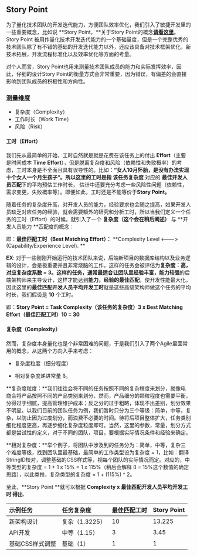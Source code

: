 ## Story Point

为了量化技术团队的开发迭代能力，方便团队效率优化，我们引入了敏捷开发里的一些重要概念，比如说 **Story Point，**关于Story Point的概念[**请看这里**](https://agilefaq.wordpress.com/2007/11/13/what-is-a-story-point/)。Story Point 被用作量化技术开发迭代能力的一个基础量度，但是一个完整优秀的技术团队除了有不错的基础的开发迭代能力以外，还应该具备对技术框架优化，新技术拓展，开发流程标准化以及效率优化等方面的考量。

对个人而言，Story Point也用来测量技术团队成员的能力和实际发挥效率，因此，仔细的设计Story Point的衡量方式会非常重要，因为错误，有偏差的会直接影响到团队成员的积极性和方向性。



### 测量维度

* 复杂度（Complexity）
* 工作时长（Work Time）
* 风险（Risk）



#### 工时（Effort）

我们先从最简单的开始，工时自然就是就是花费在该任务上的付出 **Effort**（主要是时间成本 **Time** **Effort**），但是脱离复杂度和风险（依赖性和失败概率）的考虑，工时本身是不全面且具有误导性的。比如：**“女人10月怀胎，是没有办法实现十个女人一个月生孩子“。**所以这里的工时是指 该任务**复杂度** 对应的 **最佳开发人员匹配**下的平均预估工作时长， 估计中还要充分考虑一些风险性问题（依赖性，需求变更，失败概率等）。即便如此，工时还是不能等价于**Story Point。**



随着任务的复杂度升高，对开发人员的能力，经验要求也会随之提高，如果开发人员缺乏对应任务的经验，就会需要额外的研究和分析工时，所以当我们定义一个任务的工时（Effort）的时候，就引入了一个 **复杂度（这个会在稍后阐述）** 与 **开发人员能力 **匹配度的概念：



即：**最佳匹配工时（Best Matching Effort）：** **Complexity Level &lt;---&gt; \(Capability/Experience Level\). **



**EX**: 对于一些刚刚开始运行的技术团队来说，后端新项目的数据库结构以及业务逻辑的设计，会是极重要并且非常烧脑的工作，这样的任务会被评估为**复杂度：高，对应复杂度系数 = 3。**这样的任务，通常最适合让团队里**经验丰富，能力较强**的后端架构师来主导设计，这样才能达到**能力，经验的最佳匹配**，使开发性能最大化，因此这里的**最佳匹配开发人员平均开发工时**就是这些高级架构师做这个任务的平均时长，我们假设是 **10** 个工时。



即：**Story Point = Task Complexity（该任务的复杂度）3 x Best Matching Effort（最佳匹配工时）10 = 30**

#### 

#### 复杂度（Complexity）



然而，复杂度本身量化也是个非常困难的问题，于是我们引入了两个Agile里面常用的概念，从这两个方向入手来考虑：

* 复杂度粒度（细分程度）

* 相对复杂度递进常量 ß。



**复杂度粒度：**我们往往会将不同的任务按照不同的复杂程度来划分，就像电商会将产品按照不同的产品类别来划分，然而，产品细分的颗粒程度也需要平衡，分得过于细腻，提高管理维护成本；反之分的过于粗略，体现不出差别，划分效果不明显。以我们目前的团队任务为例，我们暂时只分为三个等级：简单，中等，复杂，以防止因为过度划分，而浪费不必要的时间。待将后项目整体扩大，任务类别细化程度更高，再逐步细化复杂度粒度即可。当然，这里的参数，常量，划分方式都是尝试性的定义，对于不同的团队，项目，要根据实际情况条件和经验来确定。



**相对复杂度：**举个例子，将团队中涉及到的任务分为：简单，中等，复杂三个难度等级，找到团队里最基础，最简单的工作类型设为复杂度 = 1，比如：翻译StringID校对，调整基础的CSS样式等，视每个团队的实际情况而定。对应的，中等类型的复杂度 = 1 + 1 x 15% = 1 x 115%（稍后会解释 ß = 15%这个数值的确定思路），以此类推，复杂类型的复杂度 = 1 + \(115%\) ^ 2。



至此，**Story Point **就可以根据 **Complexity x 最佳匹配开发人员平均开发工时 **得出**.**



| 示例任务 | 任务复杂度 | 最佳匹配工时 | Story Point |
| :--- | :--- | :--- | :--- |
| 新架构设计 | 复杂（1.3225） | 10 | 13.225 |
| API开发 | 中等（1.15） | 3 | 3.45 |
| 基础CSS样式调整 | 基础（1） | 1 | 1 |



